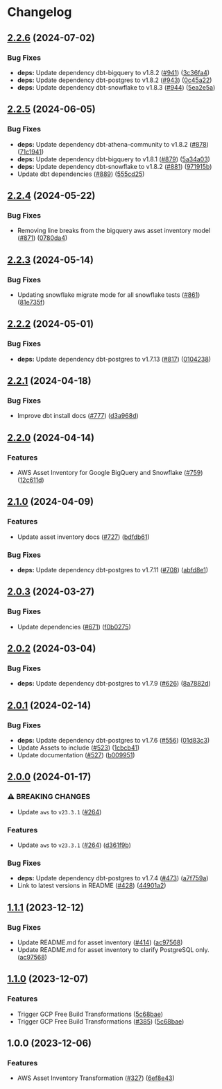 # Changelog

## [2.2.6](https://github.com/cloudquery/policies-premium/compare/transformation-aws-asset-inventory-free-v2.2.5...transformation-aws-asset-inventory-free-v2.2.6) (2024-07-02)


### Bug Fixes

* **deps:** Update dependency dbt-bigquery to v1.8.2 ([#941](https://github.com/cloudquery/policies-premium/issues/941)) ([3c36fa4](https://github.com/cloudquery/policies-premium/commit/3c36fa46d7edfcf033b8523bbadf9db779661a63))
* **deps:** Update dependency dbt-postgres to v1.8.2 ([#943](https://github.com/cloudquery/policies-premium/issues/943)) ([0c45a22](https://github.com/cloudquery/policies-premium/commit/0c45a226f6acdbd7ea070333b90bd2545b1af5c0))
* **deps:** Update dependency dbt-snowflake to v1.8.3 ([#944](https://github.com/cloudquery/policies-premium/issues/944)) ([5ea2e5a](https://github.com/cloudquery/policies-premium/commit/5ea2e5a4a0b05ec1b0f19cd5fbc22305b3e13c90))

## [2.2.5](https://github.com/cloudquery/policies-premium/compare/transformation-aws-asset-inventory-free-v2.2.4...transformation-aws-asset-inventory-free-v2.2.5) (2024-06-05)


### Bug Fixes

* **deps:** Update dependency dbt-athena-community to v1.8.2 ([#878](https://github.com/cloudquery/policies-premium/issues/878)) ([71c1941](https://github.com/cloudquery/policies-premium/commit/71c1941478e75175e23f86e5374540da7b25ddb1))
* **deps:** Update dependency dbt-bigquery to v1.8.1 ([#879](https://github.com/cloudquery/policies-premium/issues/879)) ([5a34a03](https://github.com/cloudquery/policies-premium/commit/5a34a03ed88958be63d4899fe8c477744e9524f7))
* **deps:** Update dependency dbt-snowflake to v1.8.2 ([#881](https://github.com/cloudquery/policies-premium/issues/881)) ([971915b](https://github.com/cloudquery/policies-premium/commit/971915bfa6a216c8481436d15c8c333f79d91310))
* Update dbt dependencies ([#889](https://github.com/cloudquery/policies-premium/issues/889)) ([555cd25](https://github.com/cloudquery/policies-premium/commit/555cd257beae056490990e873bd12a183c844206))

## [2.2.4](https://github.com/cloudquery/policies-premium/compare/transformation-aws-asset-inventory-free-v2.2.3...transformation-aws-asset-inventory-free-v2.2.4) (2024-05-22)


### Bug Fixes

* Removing line breaks from the bigquery aws asset inventory model ([#871](https://github.com/cloudquery/policies-premium/issues/871)) ([0780da4](https://github.com/cloudquery/policies-premium/commit/0780da4346319742a3ab43304f5d03488d64fb9d))

## [2.2.3](https://github.com/cloudquery/policies-premium/compare/transformation-aws-asset-inventory-free-v2.2.2...transformation-aws-asset-inventory-free-v2.2.3) (2024-05-14)


### Bug Fixes

* Updating snowflake migrate mode for all snowflake tests ([#861](https://github.com/cloudquery/policies-premium/issues/861)) ([81e735f](https://github.com/cloudquery/policies-premium/commit/81e735f719beb750aa2251c02f2debbe47de4466))

## [2.2.2](https://github.com/cloudquery/policies-premium/compare/transformation-aws-asset-inventory-free-v2.2.1...transformation-aws-asset-inventory-free-v2.2.2) (2024-05-01)


### Bug Fixes

* **deps:** Update dependency dbt-postgres to v1.7.13 ([#817](https://github.com/cloudquery/policies-premium/issues/817)) ([0104238](https://github.com/cloudquery/policies-premium/commit/01042382c48b21a1bcd0f1189a29137dcbd55fb6))

## [2.2.1](https://github.com/cloudquery/policies-premium/compare/transformation-aws-asset-inventory-free-v2.2.0...transformation-aws-asset-inventory-free-v2.2.1) (2024-04-18)


### Bug Fixes

* Improve dbt install docs ([#777](https://github.com/cloudquery/policies-premium/issues/777)) ([d3a968d](https://github.com/cloudquery/policies-premium/commit/d3a968d6b055b29b6c7596483e0bfbb110f1bccf))

## [2.2.0](https://github.com/cloudquery/policies-premium/compare/transformation-aws-asset-inventory-free-v2.1.0...transformation-aws-asset-inventory-free-v2.2.0) (2024-04-14)


### Features

* AWS Asset Inventory for Google BigQuery and Snowflake ([#759](https://github.com/cloudquery/policies-premium/issues/759)) ([12c611d](https://github.com/cloudquery/policies-premium/commit/12c611d933fbd9818d03a8515673ff9f6be163fa))

## [2.1.0](https://github.com/cloudquery/policies-premium/compare/transformation-aws-asset-inventory-free-v2.0.3...transformation-aws-asset-inventory-free-v2.1.0) (2024-04-09)


### Features

* Update asset inventory docs ([#727](https://github.com/cloudquery/policies-premium/issues/727)) ([bdfdb61](https://github.com/cloudquery/policies-premium/commit/bdfdb6143651b1772932cc5b78520702bc51e8dd))


### Bug Fixes

* **deps:** Update dependency dbt-postgres to v1.7.11 ([#708](https://github.com/cloudquery/policies-premium/issues/708)) ([abfd8e1](https://github.com/cloudquery/policies-premium/commit/abfd8e1a070537c01d703e8dafa29bad919c05f6))

## [2.0.3](https://github.com/cloudquery/policies-premium/compare/transformation-aws-asset-inventory-free-v2.0.2...transformation-aws-asset-inventory-free-v2.0.3) (2024-03-27)


### Bug Fixes

* Update dependencies ([#671](https://github.com/cloudquery/policies-premium/issues/671)) ([f0b0275](https://github.com/cloudquery/policies-premium/commit/f0b027532699214e10e93fcf5d754ed8e9f2fc75))

## [2.0.2](https://github.com/cloudquery/policies-premium/compare/transformation-aws-asset-inventory-free-v2.0.1...transformation-aws-asset-inventory-free-v2.0.2) (2024-03-04)


### Bug Fixes

* **deps:** Update dependency dbt-postgres to v1.7.9 ([#626](https://github.com/cloudquery/policies-premium/issues/626)) ([8a7882d](https://github.com/cloudquery/policies-premium/commit/8a7882d97bf06f9661949e99c7bfb8f5cbf74bad))

## [2.0.1](https://github.com/cloudquery/policies-premium/compare/transformation-aws-asset-inventory-free-v2.0.0...transformation-aws-asset-inventory-free-v2.0.1) (2024-02-14)


### Bug Fixes

* **deps:** Update dependency dbt-postgres to v1.7.6 ([#556](https://github.com/cloudquery/policies-premium/issues/556)) ([01d83c3](https://github.com/cloudquery/policies-premium/commit/01d83c3589be42468fb3e93ac9aae1b270f60e25))
* Update Assets to include ([#523](https://github.com/cloudquery/policies-premium/issues/523)) ([1cbcb41](https://github.com/cloudquery/policies-premium/commit/1cbcb41e9de110d8de141ec74e2fa72538f22b38))
* Update documentation ([#527](https://github.com/cloudquery/policies-premium/issues/527)) ([b009951](https://github.com/cloudquery/policies-premium/commit/b009951492cf9d1836110ad4bf8346b40a0ec1af))

## [2.0.0](https://github.com/cloudquery/policies-premium/compare/transformation-aws-asset-inventory-free-v1.1.1...transformation-aws-asset-inventory-free-v2.0.0) (2024-01-17)


### ⚠ BREAKING CHANGES

* Update `aws` to `v23.3.1` ([#264](https://github.com/cloudquery/policies-premium/issues/264))

### Features

* Update `aws` to `v23.3.1` ([#264](https://github.com/cloudquery/policies-premium/issues/264)) ([d361f9b](https://github.com/cloudquery/policies-premium/commit/d361f9bad529167e093c0eca56fc9923adc72fca))


### Bug Fixes

* **deps:** Update dependency dbt-postgres to v1.7.4 ([#473](https://github.com/cloudquery/policies-premium/issues/473)) ([a7f759a](https://github.com/cloudquery/policies-premium/commit/a7f759aaf50a0a9e308fd6be378811a0097925c2))
* Link to latest versions in README ([#428](https://github.com/cloudquery/policies-premium/issues/428)) ([44901a2](https://github.com/cloudquery/policies-premium/commit/44901a2be3ada54606fc928010ae9a15aaff7173))

## [1.1.1](https://github.com/cloudquery/policies-premium/compare/transformation-aws-asset-inventory-free-v1.1.0...transformation-aws-asset-inventory-free-v1.1.1) (2023-12-12)


### Bug Fixes

* Update README.md for asset inventory ([#414](https://github.com/cloudquery/policies-premium/issues/414)) ([ac97568](https://github.com/cloudquery/policies-premium/commit/ac97568bdd13b26fa4ce863162890d22d6917dbe))
* Update README.md for asset inventory to clarify PostgreSQL only. ([ac97568](https://github.com/cloudquery/policies-premium/commit/ac97568bdd13b26fa4ce863162890d22d6917dbe))

## [1.1.0](https://github.com/cloudquery/policies-premium/compare/transformation-aws-asset-inventory-free-v1.0.0...transformation-aws-asset-inventory-free-v1.1.0) (2023-12-07)


### Features

* Trigger GCP Free Build Transformations ([5c68bae](https://github.com/cloudquery/policies-premium/commit/5c68bae0f30e4e57db5774300488d4b6ddd42c3b))
* Trigger GCP Free Build Transformations ([#385](https://github.com/cloudquery/policies-premium/issues/385)) ([5c68bae](https://github.com/cloudquery/policies-premium/commit/5c68bae0f30e4e57db5774300488d4b6ddd42c3b))

## 1.0.0 (2023-12-06)


### Features

* AWS Asset Inventory Transformation ([#327](https://github.com/cloudquery/policies-premium/issues/327)) ([6ef8e43](https://github.com/cloudquery/policies-premium/commit/6ef8e43f618843f3431e112c8f4c62ac08296697))
